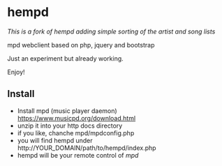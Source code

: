 hempd
=====

*This is a fork of hempd adding simple sorting of the artist and song lists*

mpd webclient
based on php, jquery and bootstrap

Just an experiment but already working.

Enjoy!


## Install

* Install mpd (music player daemon) https://www.musicpd.org/download.html
* unzip it into your http docs directory
* if you like, chanche mpd/mpdconfig.php
* you will find hempd under http://YOUR_DOMAIN/path/to/hempd/index.php
* hempd will be your remote control of *mpd*

